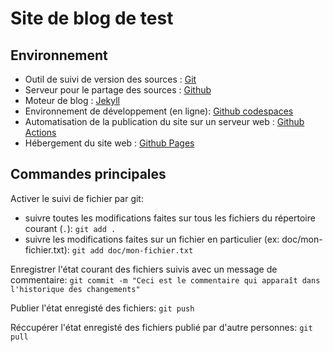 # Site de blog de test

## Environnement

- Outil de suivi de version des sources : [Git](https://git-scm.com)
- Serveur pour le partage des sources : [Github](https://github.com)
- Moteur de blog : [Jekyll](https://jekyllrb.com/)
- Environnement de développement (en ligne): [Github codespaces](https://github.com/features/codespaces)
- Automatisation de la publication du site sur un serveur web : [Github Actions](https://github.com/features/actions)
- Hébergement du site web : [Github Pages](https://pages.github.com/)

## Commandes principales

Activer le suivi de fichier par git:

- suivre toutes les modifications faites sur tous les fichiers du répertoire courant (`.`): `git add .`
- suivre les modifications faites sur un fichier en particulier (ex: doc/mon-fichier.txt): `git add doc/mon-fichier.txt`

Enregistrer l'état courant des fichiers suivis avec un message de commentaire: `git commit -m "Ceci est le commentaire qui apparaît dans l'historique des changements"`

Publier l'état enregisté des fichiers: `git push`

Réccupérer l'état enregisté des fichiers publié par d'autre personnes: `git pull`